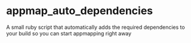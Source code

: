 # appmap_auto_dependencies
A small ruby script that automatically adds the required dependencies to your build so you can start appmapping right away
